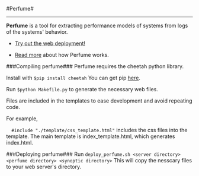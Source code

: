 #Perfume#
***

**Perfume** is a tool for extracting performance models of systems from logs of the systems' behavior.

* [Try out the web deployment!](http://kramer.nss.cs.ubc.ca/perfume/)

* [Read more](http://cs.umass.edu/~ohmann/perfume/) about how Perfume works.

###Compiling perfume###
Perfume requires the cheetah python library. 

Install with `$pip install cheetah`
You can get pip [here](http://pip.readthedocs.org/en/latest/installing.html).

Run `$python Makefile.py` to generate the necessary web files.

Files are included in the templates to ease development and avoid repeating code.

For example,

`  #include "./template/css_template.html"` includes the css files into the template. The main template is index_template.html, which generates index.html. 


###Deploying perfume###
Run `deploy_perfume.sh <server directory> <perfume directory> <synoptic directory>`
This will copy the nesscary files to your web server's directory.